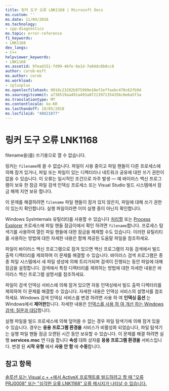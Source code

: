 ```yaml
---
title: 링커 도구 오류 LNK1168 | Microsoft Docs
ms.custom: ''
ms.date: 11/04/2016
ms.technology:
- cpp-diagnostics
ms.topic: error-reference
f1_keywords:
- LNK1168
dev_langs:
- C++
helpviewer_keywords:
- LNK1168
ms.assetid: 97ead151-fd99-46fe-9a1d-7e84dc0b8cc8
author: corob-msft
ms.author: corob
ms.workload:
- cplusplus
ms.openlocfilehash: 0910c23202b975999e10ef2effaebc470c62fb9d
ms.sourcegitcommit: a738519aa491a493a8f213971354356c0e6a5f3a
ms.translationtype: MT
ms.contentlocale: ko-KR
ms.lasthandoff: 10/05/2018
ms.locfileid: "48821077"
---
```

# <a name="linker-tools-error-lnk1168"></a>링커 도구 오류 LNK1168

filename을(를) 쓰기용으로 열 수 없습니다.

링커는 `filename`에 쓸 수 없습니다. 파일이 사용 중이고 파일 핸들이 다른 프로세스에 의해 잠겨 있거나, 파일 또는 파일이 있는 디렉터리나 네트워크 공유에 대한 쓰기 권한이 없을 수 있습니다. 이 오류는 일시적인 조건으로 자주 발생 — 예 바이러스 백신 프로그램이 보유 한 잠금 파일 검색 인덱싱 프로세스 또는 Visual Studio 빌드 시스템에서 잠금 해제 지연 보유 합니다.

이 문제를 해결하려면 `filename` 파일 핸들이 잠겨 있지 않은지, 파일에 대해 쓰기 권한이 있는지 확인합니다. 실행 파일이라면 이미 실행 중이 아닌지 확인합니다.

Windows SysInternals 유틸리티를 사용할 수 있습니다 [처리할](http://technet.microsoft.com/sysinternals/bb896655.aspx) 또는 [Process Explorer](http://technet.microsoft.com/sysinternals/bb896653) 프로세스에 파일 핸들 잠금이에서 확인 하려면 `filename`합니다. 프로세스 탐색기를 사용하여 열린 파일 핸들에 대한 잠금을 해제할 수도 있습니다. 이러한 유틸리티를 사용하는 방법에 대한 자세한 내용은 함께 제공된 도움말 파일을 참조하세요.

파일이 바이러스 백신 프로그램으로 잠겨 있으면 백신 프로그램의 자동 검색에서 빌드 출력 디렉터리를 제외하여 이 문제를 해결할 수 있습니다. 바이러스 검색 프로그램은 종종 파일 시스템에서 새 파일 생성에 의해 트리거되며 검색이 진행되는 동안 파일에 대해 잠금을 설정합니다. 검색에서 특정 디렉터리를 제외하는 방법에 대한 자세한 내용은 바이러스 백신 프로그램 설명서를 참조하세요.

파일이 검색 인덱싱 서비스에 의해 잠겨 있으면 자동 인덱싱에서 빌드 출력 디렉터리를 제외하여 이 문제를 해결할 수 있습니다. 자세한 내용은 인덱싱 서비스의 설명서를 참조하세요. Windows 검색 인덱싱 서비스를 변경 하려면 사용 하 여 **인덱싱 옵션** 는 Windows에서 **제어판**합니다. 자세한 내용은 [인덱스를 사용 하 여 개선 하는 Windows 검색: 질문과 대답](http://windows.microsoft.com/windows/improve-windows-searches-using-index-faq#1TC=windows-7)합니다.

실행 파일을 빌드 프로세스에 의해 덮어쓸 수 없는 경우 파일 탐색기에 의해 잠겨 있을 수 있습니다. 경우는 **응용 프로그램 환경을** 서비스가 비활성화 되었습니다, 파일 탐색기는 실행 파일 핸들 잠금 오랜된 시간 동안 보유할 수 있습니다. 이 문제를 해결 하려면 실행 **services.msc** 연 다음 합니다 **속성** 대화 상자를 **응용 프로그램 환경을** 서비스입니다. 변경 된 **시작 유형** 에서 **사용 안 함** 에 **수동**합니다.

## <a name="see-also"></a>참고 항목

[솔루션 또는 Visual c + +에서 ActiveX 프로젝트를 빌드하려고 할 때 "오류 PRJ0008" 또는 "심각한 오류 LNK1168" 오류 메시지가 나타날 수 있습니다.](http://support.microsoft.com/kb/308358)